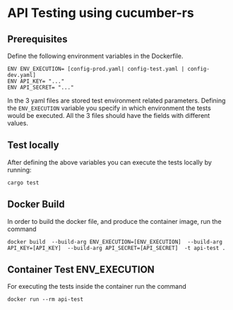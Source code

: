 # API Testing using cucumber-rs

## Prerequisites

Define the following environment variables in the Dockerfile.

```
ENV ENV_EXECUTION= [config-prod.yaml| config-test.yaml | config-dev.yaml]
ENV API_KEY= "..."
ENV API_SECRET= "..."
```

In the 3 yaml files are stored test environment related parameters. Defining the `ENV_EXECUTION` variable you specify in which environment the tests would be executed. All the 3 files should have the fields with different values.

## Test locally

After defining the above variables you can execute the tests locally by running:

```
cargo test
```

## Docker Build

In order to build the docker file, and produce the container image,  run the command

```
docker build  --build-arg ENV_EXECUTION=[ENV_EXECUTION]  --build-arg API_KEY=[API_KEY]  --build-arg API_SECRET=[API_SECRET]  -t api-test .
```

## Container Test ENV_EXECUTION

For executing the tests inside the container run the command

```
docker run --rm api-test
```
